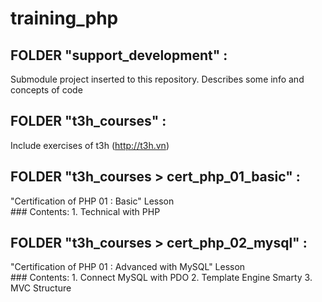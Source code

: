 # training_php

## FOLDER "support_development" :  
Submodule project inserted to this repository. Describes some info and concepts of code  

## FOLDER "t3h_courses" : 
Include exercises of t3h (http://t3h.vn)  

## FOLDER "t3h_courses > cert_php_01_basic" : 
"Certification of PHP 01 : Basic" Lesson  
	### Contents:
		1. Technical with PHP

## FOLDER "t3h_courses > cert_php_02_mysql" : 
"Certification of PHP 01 : Advanced with MySQL" Lesson  
	### Contents:
		1. Connect MySQL with PDO
		2. Template Engine Smarty
		3. MVC Structure
		